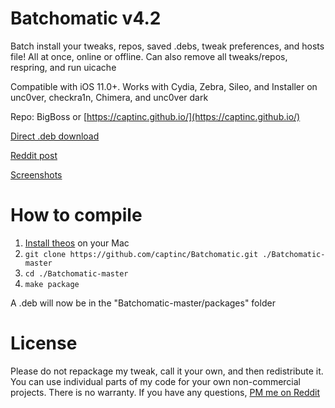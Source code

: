 # Batchomatic v4.2
Batch install your tweaks, repos, saved .debs, tweak preferences, and hosts file! All at once, online or offline. Can also remove all tweaks/repos, respring, and run uicache

Compatible with iOS 11.0+. Works with Cydia, Zebra, Sileo, and Installer on unc0ver, checkra1n, Chimera, and unc0ver dark

Repo: BigBoss or [https://captinc.github.io/](https://captinc.github.io/)

[Direct .deb download](https://github.com/captinc/Batchomatic/releases/download/v4.2/com.captinc.batchomatic_4.2_iphoneos-arm.deb)

[Reddit post](https://www.reddit.com/r/jailbreak/comments/cqarr6/release_batchomatic_v30_on_bigboss_batch_install/)

[Screenshots](https://captinc.github.io/depictions/batchomatic/screenshots.html)

# How to compile
1. [Install theos](https://github.com/theos/theos/wiki/Installation-macOS) on your Mac
2. `git clone https://github.com/captinc/Batchomatic.git ./Batchomatic-master`
3. `cd ./Batchomatic-master`
4. `make package`

A .deb will now be in the "Batchomatic-master/packages" folder

# License
Please do not repackage my tweak, call it your own, and then redistribute it. You can use individual parts of my code for your own non-commercial projects. There is no warranty. If you have any questions, [PM me on Reddit](https://reddit.com/u/captinc37)
